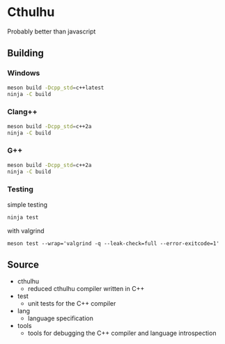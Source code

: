 # Cthulhu
Probably better than javascript

## Building

### Windows
```sh
meson build -Dcpp_std=c++latest
ninja -C build
```

### Clang++
```sh
meson build -Dcpp_std=c++2a
ninja -C build
```

### G++
```sh
meson build -Dcpp_std=c++2a
ninja -C build
```

### Testing
simple testing
```sh
ninja test
```
with valgrind 
```
meson test --wrap='valgrind -q --leak-check=full --error-exitcode=1'
```

## Source
- cthulhu
  - reduced cthulhu compiler written in C++
- test
  - unit tests for the C++ compiler
- lang
  - language specification
- tools
  - tools for debugging the C++ compiler and language introspection
